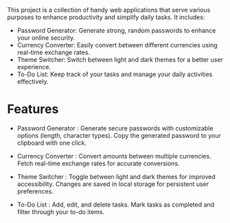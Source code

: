 This project is a collection of handy web applications that serve various purposes to enhance productivity and simplify daily tasks. It includes:

- Password Generator: Generate strong, random passwords to enhance your online security.
- Currency Converter: Easily convert between different currencies using real-time exchange rates.
- Theme Switcher: Switch between light and dark themes for a better user experience.
- To-Do List: Keep track of your tasks and manage your daily activities effectively.

# Features

- Password Generator :
  Generate secure passwords with customizable options (length, character types).
  Copy the generated password to your clipboard with one click.

- Currency Converter :
  Convert amounts between multiple currencies.
  Fetch real-time exchange rates for accurate conversions.

- Theme Switcher :
  Toggle between light and dark themes for improved accessibility.
  Changes are saved in local storage for persistent user preferences.

- To-Do List :
  Add, edit, and delete tasks.
  Mark tasks as completed and filter through your to-do items.
